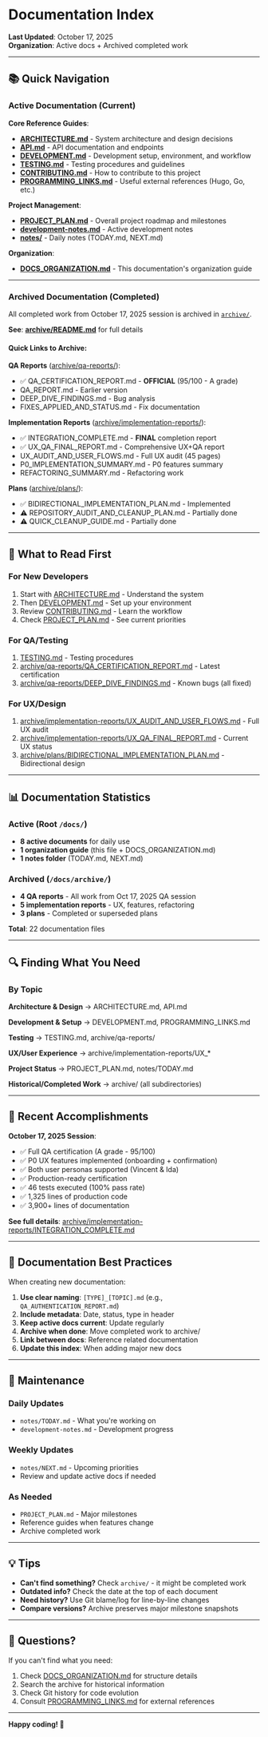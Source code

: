 # Documentation Index

**Last Updated**: October 17, 2025  
**Organization**: Active docs + Archived completed work

---

## 📚 Quick Navigation

### Active Documentation (Current)

**Core Reference Guides**:
- [**ARCHITECTURE.md**](ARCHITECTURE.md) - System architecture and design decisions
- [**API.md**](API.md) - API documentation and endpoints
- [**DEVELOPMENT.md**](DEVELOPMENT.md) - Development setup, environment, and workflow
- [**TESTING.md**](TESTING.md) - Testing procedures and guidelines
- [**CONTRIBUTING.md**](CONTRIBUTING.md) - How to contribute to this project
- [**PROGRAMMING_LINKS.md**](PROGRAMMING_LINKS.md) - Useful external references (Hugo, Go, etc.)

**Project Management**:
- [**PROJECT_PLAN.md**](PROJECT_PLAN.md) - Overall project roadmap and milestones
- [**development-notes.md**](development-notes.md) - Active development notes
- [**notes/**](notes/) - Daily notes (TODAY.md, NEXT.md)

**Organization**:
- [**DOCS_ORGANIZATION.md**](DOCS_ORGANIZATION.md) - This documentation's organization guide

---

### Archived Documentation (Completed)

All completed work from October 17, 2025 session is archived in [`archive/`](archive/).

**See**: [**archive/README.md**](archive/README.md) for full details

#### Quick Links to Archive:

**QA Reports** ([archive/qa-reports/](archive/qa-reports/)):
- ✅ QA_CERTIFICATION_REPORT.md - **OFFICIAL** (95/100 - A grade)
- QA_REPORT.md - Earlier version
- DEEP_DIVE_FINDINGS.md - Bug analysis
- FIXES_APPLIED_AND_STATUS.md - Fix documentation

**Implementation Reports** ([archive/implementation-reports/](archive/implementation-reports/)):
- ✅ INTEGRATION_COMPLETE.md - **FINAL** completion report
- ✅ UX_QA_FINAL_REPORT.md - Comprehensive UX+QA report
- UX_AUDIT_AND_USER_FLOWS.md - Full UX audit (45 pages)
- P0_IMPLEMENTATION_SUMMARY.md - P0 features summary
- REFACTORING_SUMMARY.md - Refactoring work

**Plans** ([archive/plans/](archive/plans/)):
- ✅ BIDIRECTIONAL_IMPLEMENTATION_PLAN.md - Implemented
- ⚠️ REPOSITORY_AUDIT_AND_CLEANUP_PLAN.md - Partially done
- ⚠️ QUICK_CLEANUP_GUIDE.md - Partially done

---

## 🎯 What to Read First

### For New Developers
1. Start with [ARCHITECTURE.md](ARCHITECTURE.md) - Understand the system
2. Then [DEVELOPMENT.md](DEVELOPMENT.md) - Set up your environment
3. Review [CONTRIBUTING.md](CONTRIBUTING.md) - Learn the workflow
4. Check [PROJECT_PLAN.md](PROJECT_PLAN.md) - See current priorities

### For QA/Testing
1. [TESTING.md](TESTING.md) - Testing procedures
2. [archive/qa-reports/QA_CERTIFICATION_REPORT.md](archive/qa-reports/QA_CERTIFICATION_REPORT.md) - Latest certification
3. [archive/qa-reports/DEEP_DIVE_FINDINGS.md](archive/qa-reports/DEEP_DIVE_FINDINGS.md) - Known bugs (all fixed)

### For UX/Design
1. [archive/implementation-reports/UX_AUDIT_AND_USER_FLOWS.md](archive/implementation-reports/UX_AUDIT_AND_USER_FLOWS.md) - Full UX audit
2. [archive/implementation-reports/UX_QA_FINAL_REPORT.md](archive/implementation-reports/UX_QA_FINAL_REPORT.md) - Current UX status
3. [archive/plans/BIDIRECTIONAL_IMPLEMENTATION_PLAN.md](archive/plans/BIDIRECTIONAL_IMPLEMENTATION_PLAN.md) - Bidirectional design

---

## 📊 Documentation Statistics

### Active (Root `/docs/`)
- **8 active documents** for daily use
- **1 organization guide** (this file + DOCS_ORGANIZATION.md)
- **1 notes folder** (TODAY.md, NEXT.md)

### Archived (`/docs/archive/`)
- **4 QA reports** - All work from Oct 17, 2025 QA session
- **5 implementation reports** - UX, features, refactoring
- **3 plans** - Completed or superseded plans

**Total**: 22 documentation files

---

## 🔍 Finding What You Need

### By Topic

**Architecture & Design**
→ ARCHITECTURE.md, API.md

**Development & Setup**
→ DEVELOPMENT.md, PROGRAMMING_LINKS.md

**Testing**
→ TESTING.md, archive/qa-reports/

**UX/User Experience**
→ archive/implementation-reports/UX_*

**Project Status**
→ PROJECT_PLAN.md, notes/TODAY.md

**Historical/Completed Work**
→ archive/ (all subdirectories)

---

## 🎉 Recent Accomplishments

**October 17, 2025 Session**:
- ✅ Full QA certification (A grade - 95/100)
- ✅ P0 UX features implemented (onboarding + confirmation)
- ✅ Both user personas supported (Vincent & Ida)
- ✅ Production-ready certification
- ✅ 46 tests executed (100% pass rate)
- ✅ 1,325 lines of production code
- ✅ 3,900+ lines of documentation

**See full details**: [archive/implementation-reports/INTEGRATION_COMPLETE.md](archive/implementation-reports/INTEGRATION_COMPLETE.md)

---

## 📝 Documentation Best Practices

When creating new documentation:

1. **Use clear naming**: `[TYPE]_[TOPIC].md` (e.g., `QA_AUTHENTICATION_REPORT.md`)
2. **Include metadata**: Date, status, type in header
3. **Keep active docs current**: Update regularly
4. **Archive when done**: Move completed work to archive/
5. **Link between docs**: Reference related documentation
6. **Update this index**: When adding major new docs

---

## 🔄 Maintenance

### Daily Updates
- `notes/TODAY.md` - What you're working on
- `development-notes.md` - Development progress

### Weekly Updates
- `notes/NEXT.md` - Upcoming priorities
- Review and update active docs if needed

### As Needed
- `PROJECT_PLAN.md` - Major milestones
- Reference guides when features change
- Archive completed work

---

## 💡 Tips

- **Can't find something?** Check `archive/` - it might be completed work
- **Outdated info?** Check the date at the top of each document
- **Need history?** Use Git blame/log for line-by-line changes
- **Compare versions?** Archive preserves major milestone snapshots

---

## 📧 Questions?

If you can't find what you need:
1. Check [DOCS_ORGANIZATION.md](DOCS_ORGANIZATION.md) for structure details
2. Search the archive for historical information
3. Check Git history for code evolution
4. Consult [PROGRAMMING_LINKS.md](PROGRAMMING_LINKS.md) for external references

---

**Happy coding! 🚀**
